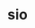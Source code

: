 ---
title: "sio"
layout: cache
categories: [package, develop-2025-01-26]
meta: {"versions": ["0.2"], "compilers": ["gcc@=11.4.0"], "oss": ["ubuntu22.04"], "platforms": ["linux"], "targets": ["x86_64_v3"], "stacks": ["hep", "root"], "num_specs": 1, "num_specs_by_stack": {"hep": 1, "root": 1}}
spec_details: [{"hash": "ap66rftj555lniel2bpbkxrsi6zvuqgu", "compiler": "gcc@=11.4.0", "versions": ["0.2"], "os": "ubuntu22.04", "platform": "linux", "target": "x86_64_v3", "variants": ["build_system=cmake", "build_type=Release", "+builtin_zlib", "cxxstd=17", "generator=make", "~ipo"], "stacks": ["hep", "root"], "size": "-", "tarball": "https://binaries.spack.io/develop-2025-01-26/build_cache/linux-ubuntu22.04-x86_64_v3/gcc-11.4.0/sio-0.2/linux-ubuntu22.04-x86_64_v3-gcc-11.4.0-sio-0.2-ap66rftj555lniel2bpbkxrsi6zvuqgu.spack"}]
---